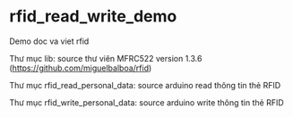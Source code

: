# rfid_read_write_demo
Demo doc va viet rfid 

Thư mục lib:
  source thư viên MFRC522 version 1.3.6 (https://github.com/miguelbalboa/rfid)

Thư mục rfid_read_personal_data:
  source arduino read thông tin thẻ RFID

Thư mục rfid_write_personal_data:
  source arduino write thông tin thẻ RFID
